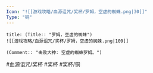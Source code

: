 ```yaml
---
Icon: "![[游戏攻略/血源诅咒/奖杯/罗姆，空虚的蜘蛛.png|30]]"
Type: "铜"
---
```

```ad-common-bronze-trophy
title: (Title:: "罗姆，空虚的蜘蛛")
![[游戏攻略/血源诅咒/奖杯/罗姆，空虚的蜘蛛.png|100]]

(Comment:: "击败大神: 空虚的蜘蛛罗姆。")
```

#血源诅咒/奖杯 #奖杯 #奖杯/铜
